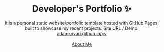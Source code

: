 <!-- PROJECT LOGO -->
<br />
<p align="center">
  <h1 align="center">Developer's Portfolio ✨</h1>

  <p align="center">
    It is a personal static website/portfolio template hosted with GitHub Pages, built to showcase my recent projects. Site URL / Demo: 
    <a href="https://adamkovari.github.io/cv/home">adamkovari.github.io/cv</a>
    <br />
    <br />
    <a href="https://adamkovari.github.io/cv/about">About Me</a>
  </p>
</p>
